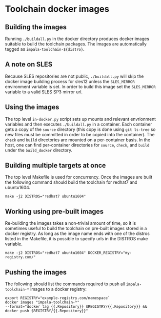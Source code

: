 # Toolchain docker images

## Building the images

Running `./buildall.py` in the docker directory produces docker images suitable to build
the toolchain packages. The images are automatically tagged as `impala-toolchain-${distro}`.

## A note on SLES

Because SLES repositories are not public, `./buildall.py` will skip the docker image
building process for sles12 unless the `SLES_MIRROR` environment variable is set. In
order to build this image set the `SLES_MIRROR` variable to a valid SLES SP3 mirror url.

## Using the images

The top level `in-docker.py` script sets up mounts and relevant envrionment variables and
then executes `./buildall.py` in a container. Each container gets a copy of the `source`
directory (this copy is done using `git ls-tree` so new files must be committed in order
to be copied into the container). The `check` and `build` directories are mounted on a
per-container basis. In the host, one can find per-container directories for `source`,
`check`, and `build` under the `build_docker` directory.

## Building multiple targets at once

The top level Makefile is used for concurrency. Once the images are built the following
command should build the toolchain for redhat7 and ubuntu1604.

`make -j2 DISTROS="redhat7 ubuntu1604"`


## Working using pre-built images

Re-building the images takes a non-trivial amount of time, so it is sometimes useful to build
the toolchain on pre-built images stored in a docker registry. As long as the image name ends
with one of the distros listed in the Makefile, it is possible to specify urls in the DISTROS
make variable.

`make -j2 DISTROS="redhat7 ubuntu1604" DOCKER_REGISTRY="my-registry.com/"`


## Pushing the images

The following should list the commands required to push all `impala-toolchain-*` images to a docker registry:

```
export REGISTRY="example-registry.com/namespace`
docker images "impala-toolchain-*"
--format="docker tag {{.Repository}} $REGISTRY/{{.Repository}} && docker push $REGISTRY/{{.Repository}}"
```
